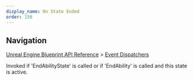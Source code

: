 ```yaml
---
display_name: On State Ended
order: 156
---
```

## Navigation

[Unreal Engine Blueprint API Reference](https://dev.epicgames.com/documentation/en-us/unreal-engine/BlueprintAPI) > [Event Dispatchers](https://dev.epicgames.com/documentation/en-us/unreal-engine/BlueprintAPI/EventDispatchers)

Invoked if 'EndAbilityState' is called or if 'EndAbility' is called and this state is active.
